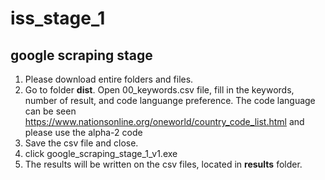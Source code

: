 # iss_stage_1
## google scraping stage

1. Please download entire folders and files.
2. Go to folder **dist**. Open 00_keywords.csv file, fill in the keywords, number of result, and code languange preference. The code language can be seen https://www.nationsonline.org/oneworld/country_code_list.html and please use the alpha-2 code 
3. Save the csv file and close.
4. click google_scraping_stage_1_v1.exe
5. The results will be written on the csv files, located in **results** folder.
